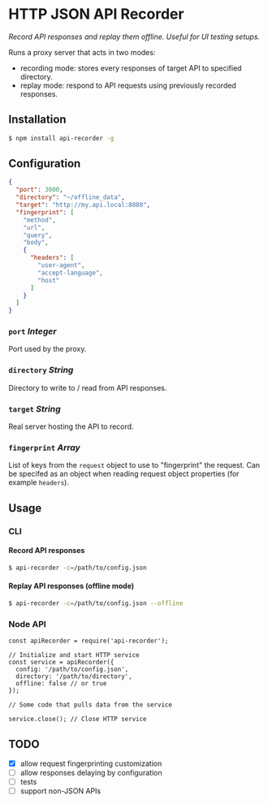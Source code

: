 # HTTP JSON API Recorder
*Record API responses and replay them offline. Useful for UI testing setups.*

Runs a proxy server that acts in two modes:
- recording mode: stores every responses of target API to specified directory.
- replay mode: respond to API requests using previously recorded responses.

## Installation

```sh
$ npm install api-recorder -g
```

## Configuration

```json
{
  "port": 3000,
  "directory": "~/offline_data",
  "target": "http://my.api.local:8080",
  "fingerprint": [
    "method",
    "url",
    "query",
    "body",
    {
      "headers": [
        "user-agent",
        "accept-language",
        "host"
      ]
    }
  ]
}
```

### `port` *Integer*
Port used by the proxy.

### `directory` *String*
Directory to write to / read from API responses.

### `target` *String*
Real server hosting the API to record.

### `fingerprint` *Array*
List of keys from the `request` object to use to "fingerprint" the request. Can be specifed as an object when reading request object properties (for example `headers`).

## Usage

### CLI

#### Record API responses
```sh
$ api-recorder -c=/path/to/config.json
```

#### Replay API responses (offline mode)
```sh
$ api-recorder -c=/path/to/config.json --offline
```

### Node API

```javacript
const apiRecorder = require('api-recorder');

// Initialize and start HTTP service
const service = apiRecorder({
  config: '/path/to/config.json',
  directory: '/path/to/directory',
  offline: false // or true
});

// Some code that pulls data from the service

service.close(); // Close HTTP service
```

## TODO

- [x] allow request fingerprinting customization
- [ ] allow responses delaying by configuration
- [ ] tests
- [ ] support non-JSON APIs
